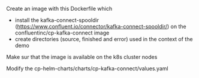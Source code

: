 Create an image with this Dockerfile which
- install the kafka-connect-spooldir (https://www.confluent.io/connector/kafka-connect-spooldir/) on the confluentinc/cp-kafka-connect image
- create directories (source, finished and error) used in the context of the demo

Make sur that the image is available on the k8s cluster nodes

Modify the cp-helm-charts/charts/cp-kafka-connect/values.yaml
